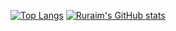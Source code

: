 [![Top Langs](https://github-readme-stats.vercel.app/api/top-langs/?username=ruraim&layout=compact&theme=tokyonight)](https://github.com/anuraghazra/github-readme-stats)
[![Ruraim's GitHub stats](https://github-readme-stats.vercel.app/api?username=ruraim&theme=tokyonight)](https://github.com/anuraghazra/github-readme-stats)

